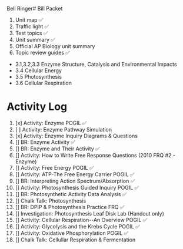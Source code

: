 Bell Ringer# Bill Packet

1. Unit map ✅
2. Traffic light ✅
3. Test topics ✅
4. Unit summary ✅
5. Official AP Biology unit summary
6. Topic review guides ✅
- 3.1,3.2,3.3 Enzyme Structure, Catalysis and Environmental Impacts  
- 3.4 Cellular Energy  
- 3.5 Photosynthesis  
- 3.6 Cellular Respiration

# Activity Log 

1. [x] Activity: Enzyme POGIL ✅
2. [ ] Activity: Enzyme Pathway Simulation
3. [x] Activity: Enzyme Inquiry Diagrams & Questions
4. [] BR: Enzyme Activity ✅
5. [] BR: Enzyme and Their Activity ✅
6. [] Activity: How to Write Free Response Questions (2010 FRQ #2 - Enzyme)
7. [] Activity: Free Energy POGIL ✅
8. [] Activity: ATP-The Free Energy Carrier POGIL ✅
9. [] BR: Interpreting Action Spectrum/Absorption ✅
10. [] Activity: Photosynthesis Guided Inquiry POGIL ✅
11. [] BR: Photosynthetic Activity Data Analysis ✅
12. [] Chalk Talk: Photosynthesis
13. [] BR: DPIP & Photosynthesis Practice FRQ ✅
14. [] Investigation: Photosynthesis Leaf Disk Lab (Handout only)
15. [] Activity: Cellular Respiration--An Overview POGIL ✅
16. [] Activity: Glycolysis and the Krebs Cycle POGIL ✅
17. [] Activity: Oxidative Phosphorylation POGIL ✅
18. [] Chalk Talk: Cellullar Respiration & Fermentation